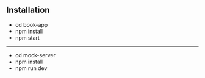 ## Installation
* cd book-app
* npm install
* npm start
-------------------------
* cd mock-server
* npm install
* npm run dev